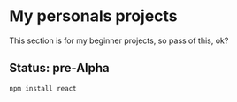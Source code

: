 <h1>My personals projects</h1>
<p>This section is for my beginner projects, so pass of this, ok?</p>
<h2>Status: pre-Alpha</h2>

```npm install react```
